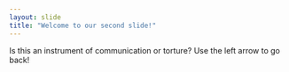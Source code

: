 ```yaml
---
layout: slide
title: "Welcome to our second slide!"
---
```

Is this an instrument of communication or torture?
Use the left arrow to go back!

